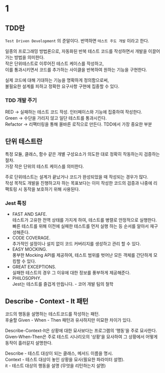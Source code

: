 # 1

## TDD란

`Test Driven Development` 의 준말이다. 번역하면 `테스트 주도 개발` 이라고 한다.

일종의 프로그래밍 방법론으로, 자동화된 반복 테스트 코드를 작성하면서 개발을 이끌어가는 방법을 의미한다.  
작은 단위테스트로 이루어진 테스트 케이스를 작성하고,  
이를 통과시키면서 코드를 추가하는 사이클을 반복하여 원하는 기능을 구현한다.

실제 코드에 대해 기대하는 기능을 명확하게 정의함으로써,  
불필요한 설계를 피하고 정확한 요구사항 구현에 집중할 수 있다.

### TDD 개발 주기

RED → 실패하는 테스트 코드 작성. 인터페이스와 기능에 집중하여 작성한다.  
Green → 수단을 가리지 않고 일단 테스트를 통과시킨다.  
Refactor → 리팩터링을 통해 올바른 로직으로 만든다. TDD에서 가장 중요한 부분

## 단위 테스트란

특정 모듈, 클래스, 함수 같은 개별 구성요소가 의도한 대로 정확히 작동하는지 검증하는 절차.  
가장 작은 단위의 테스트 케이스를 의미한다.

주로 단위테스트는 설계가 끝났거나 코드가 완성되었을 때 작성되는 경우가 많다.  
작성 목적도 개발을 진행하고자 하는 목표보다는 이미 작성한 코드의 검증과 나중에 리팩토링 시 동작을 보호하기 위해 사용된다.

### Jest 특징

- FAST AND SAFE.  
테스트가 고유한 전역 상태를 가지게 하여, 테스트를 병렬로 안정적으로 실행한다.  
빠른 테스트를 위해 이전에 실패한 테스트를 먼저 실행 하는 등 순서를 알아서 재구성해준다.
- CODE COVERAGE.  
추가적인 설정이나 설치 없이 코드 커버리지를 생성하고 관리 할 수 있다.
- EASY MOCKING.  
풍부한 Mocking API를 제공하여, 테스트 범위를 벗어난 모든 객체를 간단하게 모킹할 수 있다.
- GREAT EXCEPTIONS.  
실패한 테스트의 경우 그 이유에 대한 정보를 풍부하게 제공해준다.
- PHILOSOPHY.  
Jest는 테스트를 즐겁게 만듭니다. - 코어 개발 팀의 철학

## Describe - Context - It 패턴

코드의 행동을 설명하는 테스트코드를 작성하는 패턴.  
후술할 Given - When - Then 패턴과 유사하지만 미묘한 차이가 있다.

Describe-Context-It은 상황에 대한 묘사보다는 프로그램의 ‘행동’을 주로 묘사한다.  
Given-When-Then은 주로 테스트 시나리오의 ‘상황’을 묘사하여 그 상황에서 어떻게 동작이 흘러갈지 설명한다.

Describe - 테스트 대상이 되는 클래스, 메서드 이름을 명시.  
Context - 테스트 대상이 놓인 상황을 묘사(필요한 파라미터 설명).  
it - 테스트 대상의 행동을 설명 (무엇을 리턴하는지 설명)  
